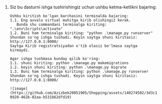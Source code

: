 1. Siz bu dasturni ishga tushirishingiz uchun ushbu ketma-ketlikni bajaring:

       Ushbu kiritish bo'lgan barchasini terminalda bajaring:
       1.1. Eng avvalo virtual muhitga kirib olishingiz kerak.
          Bunda shu commandani terminalga kiriting: ".\env\Scripts\activate"
       1.2. Buni ham terminalga kiriting: "python .\manage.py runserver"
       Shundan so'ng ishga tushadi. Keyin saytga shuni kiritasiz: http://127.0.0.1:8000/
       Saytga Kirib registratsiyadan o'tib olasiz bo'lmasa saytga kirmaydi.

       Agar ishga tushmasa bunday qilib ko'ring:
       1.1. shuni kiriting: python .\manage.py makemigrations
       1.2. keyin shuni kiriting: python .\manage.py migrate
       1.3. Buni ham terminalga kiriting: python .\manage.py runserver
       Shundan so'ng ishga tushadi. Keyin saytga shuni kiritasiz: http://127.0.0.1:8000/

       ![image](https://github.com/Azizbek20051905/Shopping/assets/140274502/3d3c1767-0920-462b-82aa-b531b62dfd19)

